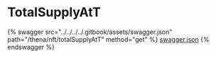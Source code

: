 # TotalSupplyAtT

{% swagger src="../../../../.gitbook/assets/swagger.json" path="/thena/nft/totalSupplyAtT" method="get" %}
[swagger.json](../../../../.gitbook/assets/swagger.json)
{% endswagger %}
